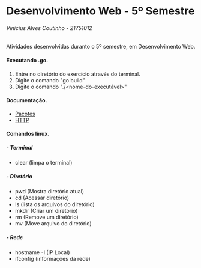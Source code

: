 # Desenvolvimento Web - 5º Semestre
###### Vinícius Alves Coutinho - 21751012

Atividades desenvolvidas duranto o 5º semestre, em Desenvolvimento Web.

#### Executando .go.

1. Entre no diretório do exercício através do terminal.
2. Digite o comando "go build"
3. Digite o comando "./<nome-do-executável>"

#### Documentação.
* [Pacotes](https://golang.org/pkg/)
* [HTTP](https://golang.org/pkg/net/http/)

#### Comandos linux.

##### - Terminal
* clear (limpa o terminal)

##### - Diretório
* pwd (Mostra diretório atual)
* cd (Acessar diretório)
* ls (lista os arquivos do diretório)
* mkdir (Criar um diretório)
* rm (Remove um diretório)
* mv (Move arquivo do diretório)

##### - Rede
* hostname -I (IP Local)
* ifconfig (informações da rede)